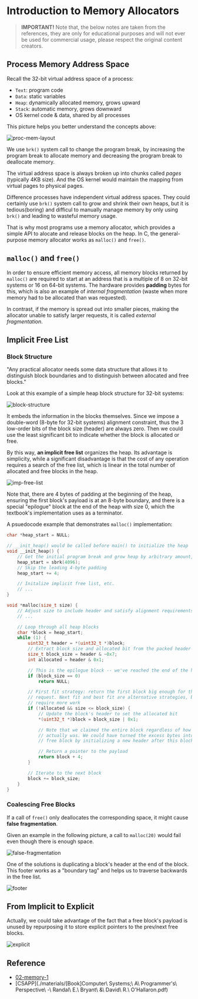 # Introduction to Memory Allocators

> **IMPORTANT!** Note that, the below notes are taken from the references, they are only for educational purposes and will not ever 
> be used for commercial usage, please respect the original content creators. 

## Process Memory Address Space

Recall the 32-bit virtual address space of a process:

- `Text`: program code
- `Data`: static variables
- `Heap`: dynamically allocated memory, grows upward
- `Stack`: automatic memory, grows downward
- OS kernel code & data, shared by all processes

This picture helps you better understand the concepts above:

![proc-mem-layout](./02-proc-mem-layout.png)

We use `brk()` system call to change the program break, by increasing the program break to allocate memory and
decreasing the program break to deallocate memory.

The virtual address space is always broken up into chunks called *pages* (typically 4KB size). And the OS kernel
would maintain the mapping from virtual pages to physical pages. 

Difference processes have independent virtual address spaces. They could certainly use `brk()` system call to 
grow and shrink their own heaps, but it is tedious(boring) and difficul to manually manage memory by only using
`brk()` and leading to wasteful memory usage.

That is why most programs use a memory allocator, which provides a simple API to alocate and release blocks on
the heap. In C, the general-purpose memory allocator works as `malloc()` and `free()`.


## `malloc()` and `free()`

In order to ensure efficient memory access, all memory blocks returned by `malloc()` are required to start at an
address that is a multiple of 8 on 32-bit systems or 16 on 64-bit systems. The hardware provides **padding** bytes
for this, which is also an example of *internal fragmentation* (waste when more memory had to be allocated than was
requested).

In contrast, if the memory is spread out into smaller pieces, making the allocator unable to satisfy larger requests,
it is called *external fragmentation*. 

## Implicit Free List

### Block Structure

"Any practical allocator needs some data structure that allows it to distinguish block boundaries and to distinguish
between allocated and free blocks."

Look at this example of a simple heap block structure for 32-bit systems:

![block-structure](./images/02-fig-9.35.png)

It embeds the information in the blocks themselves. Since we impose a double-word (8-byte for 32-bit systems) alignment
constraint, thus the 3 low-order bits of the block size (header) are always zero. Then we could use the least significant
bit to indicate whether the block is allocated or free.

By this way, **an implicit free list** organizes the heap. Its advantage is simplicity, while a significant disadvantage
is that the cost of any operation requires a search of the free list, which is linear in the total number of allocated
and free blocks in the heap.

![imp-free-list](./images/02-fig-9.36.png)

Note that, there are 4 bytes of padding at the beginning of the heap, ensuring the first block's payload is at an 8-byte
boundary, and there is a special "epilogue" block at the end of the heap with size 0, which the textbook's implementation
uses as a terminator.

A psuedocode example that demonstrates `malloc()` implementation:

```c
char *heap_start = NULL;

// __init_heap() would be called before main() to initialize the heap
void __init_heap() {
    // Get the initial program break and grow heap by arbitrary amount, e.g., 4KB
    heap_start = sbrk(4096);
    // Skip the leading 4-byte padding
    heap_start += 4;

    // Initalize implicit free list, etc.
    // ...
}

void *malloc(size_t size) {
    // Adjust size to include header and satisfy alignment requirements, etc.
    // ...

    // Loop through all heap blocks
    char *block = heap_start;
    while (1) {
        uint32_t header = *(uint32_t *)block;
        // Extract block size and allocated bit from the packed header
        size_t block_size = header & ~0x7;
        int allocated = header & 0x1;

        // This is the epilogue block -- we've reached the end of the heap
        if (block_size == 0)
            return NULL;

        // First fit strategy: return the first block big enough for the
        // request. Next fit and best fit are alternative strategies, but
        // require more work
        if (!allocated && size <= block_size) {
            // Update the block's header to set the allocated bit
            *(uint32_t *)block = block_size | 0x1;

            // Note that we claimed the entire block regardless of how big it
            // actually was. We could have turned the excess bytes into a new
            // free block by initializing a new header after this block.

            // Return a pointer to the payload
            return block + 4;
        }

        // Iterate to the next block
        block += block_size;
    }
}
```


### Coalescing Free Blocks

If a call of `free()` only deallocates the corresponding space, it might cause **false fragmentation**.

Given an example in the following picture, a call to `malloc(20)` would fail even though there is enough space.

![false-fragmentation](./images/02-fig-9.38.png)

One of the solutions is duplicating a block's header at the end of the block. This footer works as a "boundary tag" and helps
us to traverse backwards in the free list.

![footer](./images/02-fig-9.39.png)



## From Implicit to Explicit

Actually, we could take advantage of the fact that a free block's payload is unused by repurposing it to store explicit pointers to the prev/next free blocks.

![explicit](./images/02-fig-9.48.png)


## Reference

- [02-memory-1](https://cs4157.github.io/www/2024-1/lect/02-memory-1.html)
- [CSAPP](./materials/[Book]Computer\ Systems;\ A\ Programmer's\ Perspective\ -\ Randal\ E.\ Bryant\ &\ David\ R.\ O'Hallaron.pdf)
